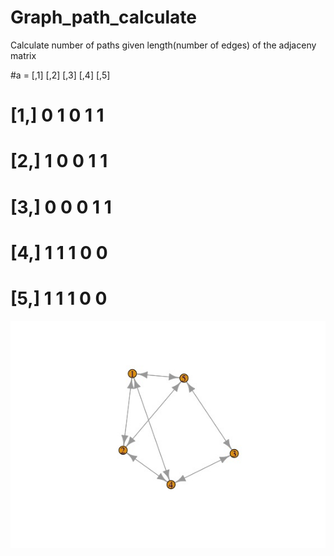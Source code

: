 # Graph_path_calculate
Calculate number of paths given length(number of edges)  of the adjaceny matrix 

#a   =  [,1] [,2] [,3] [,4] [,5]
#  [1,]    0    1    0    1    1
#  [2,]    1    0    0    1    1
#  [3,]    0    0    0    1    1
#  [4,]    1    1    1    0    0
#  [5,]    1    1    1    0    0


![graph](https://github.com/btarun13/Graph_path_calculate/blob/main/graph_example.jpeg)
